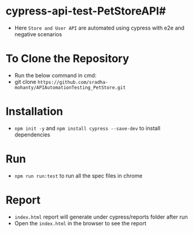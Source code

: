# cypress-api-test-PetStoreAPI#
* Here `Store and User API` are automated using cypress with e2e and negative scenarios
# To Clone the Repository
 * Run the below command in cmd:
 * git clone `https://github.com/sradha-mohanty/APIAutomationTesting_PetStore.git`
# Installation
* `npm init -y` and `npm install cypress --save-dev` to install dependencies
# Run
* `npm run run:test` to run all the spec files in chrome
# Report
* `index.html` report will generate under cypress/reports folder after run
*  Open the `index.html` in the browser to see the report
